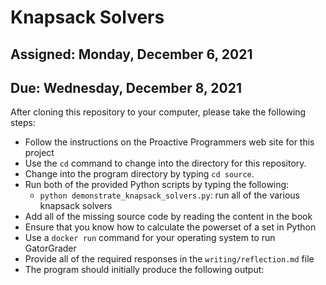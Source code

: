 # Knapsack Solvers

## Assigned: Monday, December 6, 2021
## Due: Wednesday, December 8, 2021

After cloning this repository to your computer, please take the following steps:

- Follow the instructions on the Proactive Programmers web site for this project
- Use the `cd` command to change into the directory for this repository.
- Change into the program directory by typing `cd source`.
- Run both of the provided Python scripts by typing the following:
  - `python demonstrate_knapsack_solvers.py`: run all of the various knapsack solvers
- Add all of the missing source code by reading the content in the book
- Ensure that you know how to calculate the powerset of a set in Python
- Use a `docker run` command for your operating system to run GatorGrader
- Provide all of the required responses in the `writing/reflection.md` file
- The program should initially produce the following output:
